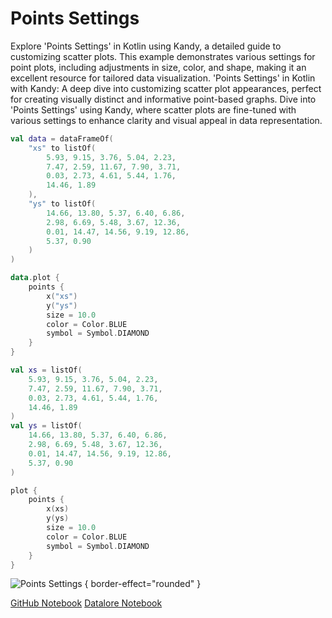 # Points Settings

<web-summary>
Explore 'Points Settings' in Kotlin using Kandy, a detailed guide to customizing scatter plots.
This example demonstrates various settings for point plots, including adjustments in size, color, and shape, making it an excellent resource for tailored data visualization.
</web-summary>

<card-summary>
'Points Settings' in Kotlin with Kandy: A deep dive into customizing scatter plot appearances,
perfect for creating visually distinct and informative point-based graphs.
</card-summary>

<link-summary>
Dive into 'Points Settings' using Kandy,
where scatter plots are fine-tuned with various settings to enhance clarity and visual appeal in data representation.
</link-summary>


<!---IMPORT org.jetbrains.kotlinx.kandy.letsplot.samples.Points-->

<!---FUN points_settings-->
<tabs>
<tab title="Dataframe">

```kotlin
val data = dataFrameOf(
    "xs" to listOf(
        5.93, 9.15, 3.76, 5.04, 2.23,
        7.47, 2.59, 11.67, 7.90, 3.71,
        0.03, 2.73, 4.61, 5.44, 1.76,
        14.46, 1.89
    ),
    "ys" to listOf(
        14.66, 13.80, 5.37, 6.40, 6.86,
        2.98, 6.69, 5.48, 3.67, 12.36,
        0.01, 14.47, 14.56, 9.19, 12.86,
        5.37, 0.90
    )
)

data.plot {
    points {
        x("xs")
        y("ys")
        size = 10.0
        color = Color.BLUE
        symbol = Symbol.DIAMOND
    }
}
```

</tab>
<tab title="Collections">

```kotlin
val xs = listOf(
    5.93, 9.15, 3.76, 5.04, 2.23,
    7.47, 2.59, 11.67, 7.90, 3.71,
    0.03, 2.73, 4.61, 5.44, 1.76,
    14.46, 1.89
)
val ys = listOf(
    14.66, 13.80, 5.37, 6.40, 6.86,
    2.98, 6.69, 5.48, 3.67, 12.36,
    0.01, 14.47, 14.56, 9.19, 12.86,
    5.37, 0.90
)

plot {
    points {
        x(xs)
        y(ys)
        size = 10.0
        color = Color.BLUE
        symbol = Symbol.DIAMOND
    }
}
```

</tab></tabs>
<!---END-->

![Points Settings](points_settings.png) { border-effect="rounded" }

<seealso style="cards">
       <category ref="example-ktnb">
           <a href="https://github.com/Kotlin/kandy/blob/main/examples/notebooks/lets-plot/samples/points/points_settings.ipynb" summary="View the notebook on our GitHub repository">GitHub Notebook</a>
           <a href="https://datalore.jetbrains.com/report/static/KQKedA4jDrKu63O53gEN0z/W74JFIy2FImeuIHH0N4C2H" summary="Experiment with this example on Datalore">Datalore Notebook</a>
       </category>
</seealso>
